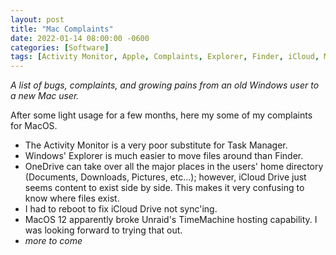 ```yaml
---
layout: post
title: "Mac Complaints"
date: 2022-01-14 08:00:00 -0600
categories: [Software]
tags: [Activity Monitor, Apple, Complaints, Explorer, Finder, iCloud, MacOS, Microsoft, OneDrive, TimeMachine, Windows]
---
```


*A list of bugs, complaints, and growing pains from an old Windows user to a new Mac user.*

After some light usage for a few months, here my some of my complaints for MacOS.

* The Activity Monitor is a very poor substitute for Task Manager.
* Windows' Explorer is much easier to move files around than Finder.
* OneDrive can take over all the major places in the users' home directory (Documents, Downloads, Pictures, etc...); however, iCloud Drive just seems content to exist side by side. This makes it very confusing to know where files exist.
* I had to reboot to fix iCloud Drive not sync'ing.
* MacOS 12 apparently broke Unraid's TimeMachine hosting capability. I was looking forward to trying that out.
* *more to come*
